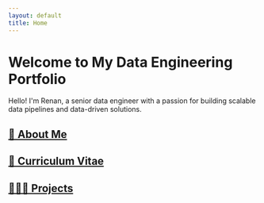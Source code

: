 ```yaml
---
layout: default
title: Home
---
```


# Welcome to My Data Engineering Portfolio

Hello! I'm Renan, a senior data engineer with a passion for building scalable data pipelines and data-driven solutions.

## <a href="https://renancambre.github.io/about.html">🚀 About Me</a>

## <a href="https://renancambre.github.io/cv">📝 Curriculum Vitae</a>

## <a href="https://renancambre.github.io/projects.html">👩🏻‍💻 Projects</a>